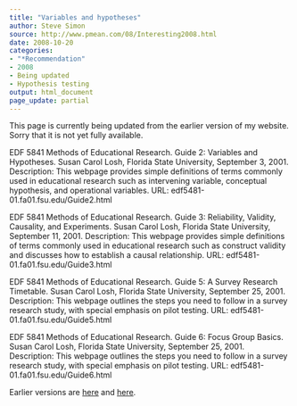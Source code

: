 ```yaml
---
title: "Variables and hypotheses"
author: Steve Simon
source: http://www.pmean.com/08/Interesting2008.html
date: 2008-10-20
categories:
- "*Recommendation"
- 2008
- Being updated
- Hypothesis testing
output: html_document
page_update: partial
---
```

This page is currently being updated from the earlier version of my website. Sorry that it is not yet fully available.

EDF 5841 Methods of Educational Research. Guide 2: Variables and Hypotheses. Susan Carol Losh, Florida State University, September 3, 2001. Description: This webpage provides simple definitions of terms commonly used in educational research such as intervening variable, conceptual hypothesis, and operational variables. URL: edf5481-01.fa01.fsu.edu/Guide2.html

EDF 5841 Methods of Educational Research. Guide 3: Reliability, Validity, Causality, and Experiments. Susan Carol Losh, Florida State University, September 11, 2001. Description: This webpage provides simple definitions of terms commonly used in educational research such as construct validity and discusses how to establish a causal relationship. URL: edf5481-01.fa01.fsu.edu/Guide3.html

EDF 5841 Methods of Educational Research. Guide 5: A Survey Research Timetable. Susan Carol Losh, Florida State University, September 25, 2001. Description: This webpage outlines the steps you need to follow in a survey research study, with special emphasis on pilot testing. URL: edf5481-01.fa01.fsu.edu/Guide5.html

EDF 5841 Methods of Educational Research. Guide 6: Focus Group Basics. Susan Carol Losh, Florida State University, September 25, 2001. Description: This webpage outlines the steps you need to follow in a survey research study, with special emphasis on pilot testing. URL: edf5481-01.fa01.fsu.edu/Guide6.html

<!---More--->

Earlier versions are [here][sim1] and [here][sim2].

[sim1]: http://www.pmean.com/08/Interesting2008.html
[sim2]: http://new.pmean.com/variables-and-hypotheses/
